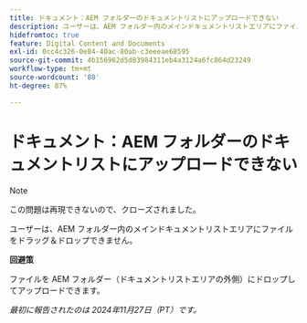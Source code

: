 ```yaml
---
title: ドキュメント：AEM フォルダーのドキュメントリストにアップロードできない
description: ユーザーは、AEM フォルダー内のメインドキュメントリストエリアにファイルをドラッグ＆ドロップできません。
hidefromtoc: true
feature: Digital Content and Documents
exl-id: 0cc4c326-0e84-40ac-80ab-c3eeeae68595
source-git-commit: 4b156962d5d83984311eb4a3124a6fc864d23249
workflow-type: tm+mt
source-wordcount: '80'
ht-degree: 87%

---
```


# ドキュメント：AEM フォルダーのドキュメントリストにアップロードできない

>[!NOTE]
>
>この問題は再現できないので、クローズされました。

ユーザーは、AEM フォルダー内のメインドキュメントリストエリアにファイルをドラッグ＆ドロップできません。

**回避策**

ファイルを AEM フォルダー（ドキュメントリストエリアの外側）にドロップしてアップロードできます。

_最初に報告されたのは 2024年11月27日（PT）です。_

